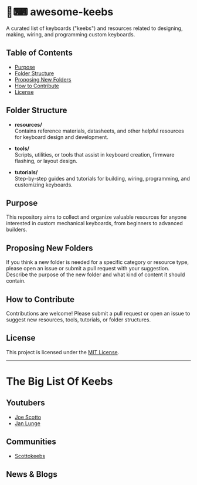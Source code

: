 # 🚀⌨ awesome-keebs

A curated list of keyboards ("keebs") and resources related to designing, making, wiring, and programming custom keyboards.

## Table of Contents

- [Purpose](#purpose)
- [Folder Structure](#folder-structure)
- [Proposing New Folders](#proposing-new-folders)
- [How to Contribute](#how-to-contribute)
- [License](#license)

## Folder Structure

- **resources/**  
  Contains reference materials, datasheets, and other helpful resources for keyboard design and development.

- **tools/**  
  Scripts, utilities, or tools that assist in keyboard creation, firmware flashing, or layout design.

- **tutorials/**  
  Step-by-step guides and tutorials for building, wiring, programming, and customizing keyboards.

## Purpose

This repository aims to collect and organize valuable resources for anyone interested in custom mechanical keyboards, from beginners to advanced builders.

## Proposing New Folders

If you think a new folder is needed for a specific category or resource type, please open an issue or submit a pull request with your suggestion. Describe the purpose of the new folder and what kind of content it should contain.

## How to Contribute

Contributions are welcome! Please submit a pull request or open an issue to suggest new resources, tools, tutorials, or folder structures.

## License

This project is licensed under the [MIT License](LICENSE).

---

# The Big List Of Keebs

## Youtubers
- [Joe Scotto](https://www.youtube.com/@joe_scotto)
- [Jan Lunge](https://www.youtube.com/@JanLunge/featured)

## Communities
- [Scottokeebs](https://discord.gg/bz4k3PFueG)

## News & Blogs
